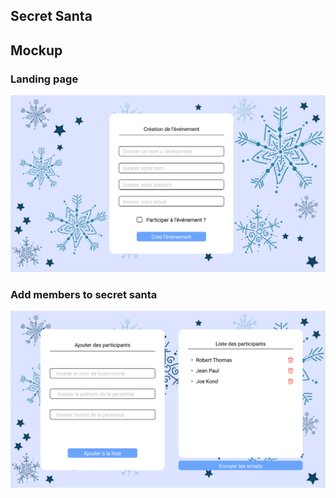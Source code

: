 ## Secret Santa

## Mockup
### Landing page
![landing](images/landing.PNG)
### Add members to secret santa
![addMembers](images/addMembers.PNG)